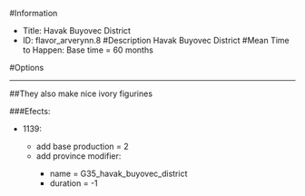 #Information
 - Title: Havak Buyovec District
 - ID: flavor_arverynn.8
#Description
Havak Buyovec District
#Mean Time to Happen:
Base time = 60 months

#Options

___
##They also make nice ivory figurines

###Efects:<ul><li>1139:</li><ul><li>add base production = 2</li><li>add province modifier:</li><ul><li>name = G35_havak_buyovec_district</li><li>duration = -1</li></ul></ul></ul>
